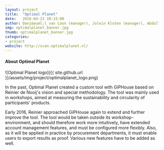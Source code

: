 ```yaml
---
layout: project
title:  "Optimal Planet"
date:   2016-04-22 10:15:00
author: Dani&euml;l van Loon (manager), Jolein Kluten (manager), Abdullah Rasool, Guy Ackermans, Gerben van der Lubbe, Laurens Brinker and Stijn Meijer
img: optimalplanet_banner.jpg
thumb: optimalplanet_banner.jpg
categories:
- project
website: http://scan.optimalplanet.nl/
---
```


#### About Optimal Planet

![Optimal Planet logo]({{ site.github.url }}/assets/img/project/optimalplanet_logo.png)

In the past, Optimal Planet created a custom tool with GiPHouse based on Reinier de Nooij's vision and special methodology. 
The tool was mainly used in workshops, aimed at measuring the sustainability and circularity of participants' products. 

Early 2016, Reinier approached GiPHouse again to extend and further improve the tool. 
The tool would be taken outside its workshop-environment, and should therefore work more intuitively, have extended account management features, and must be configured more flexibly. 
Also, as it will be applied in practice by procurement departments, it must enable users to export results as proof. Various new features have to be added as well. 